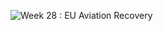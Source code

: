 ![Week 28 : EU Aviation Recovery](https://user-images.githubusercontent.com/79040885/179356484-83cc66bc-cebc-404d-bea2-81061d4c0dda.png)
